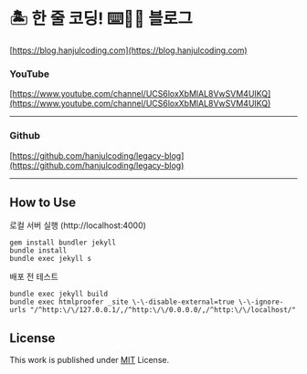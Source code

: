 # 🏝 한 줄 코딩! ⌨🔨😆 블로그
[https://blog.hanjulcoding.com](https://blog.hanjulcoding.com)

### YouTube

[https://www.youtube.com/channel/UCS6loxXbMlAL8VwSVM4UIKQ](https://www.youtube.com/channel/UCS6loxXbMlAL8VwSVM4UIKQ)

---

### Github
[https://github.com/hanjulcoding/legacy-blog](https://github.com/hanjulcoding/legacy-blog)

---

## How to Use

로컬 서버 실행 (http://localhost:4000)
```
gem install bundler jekyll
bundle install
bundle exec jekyll s
```

배포 전 테스트
```
bundle exec jekyll build
bundle exec htmlproofer _site \-\-disable-external=true \-\-ignore-urls "/^http:\/\/127.0.0.1/,/^http:\/\/0.0.0.0/,/^http:\/\/localhost/"
```
  
## License

This work is published under [MIT][mit] License.

[gem]: https://rubygems.org/gems/jekyll-theme-chirpy
[chirpy]: https://github.com/cotes2020/jekyll-theme-chirpy/
[mit]: https://github.com/cotes2020/chirpy-starter/blob/master/LICENSE
